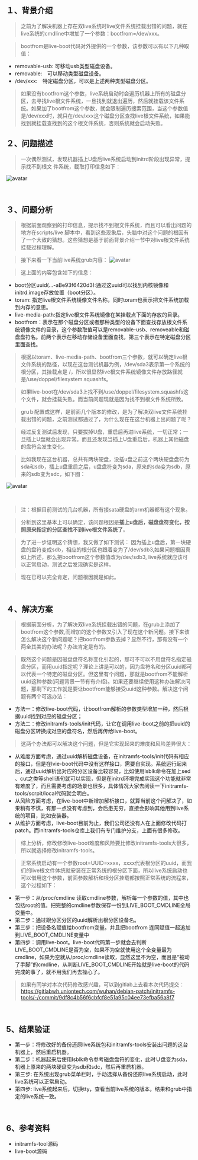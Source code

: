 ## １、背景介绍
> 之前为了解决机器上存在双live系统时live文件系统挂载出错的问题，就在live系统的cmdline中增加了一个参数：bootfrom=/dev/xxx。

> bootfrom是live-boot代码对外提供的一个参数，该参数可以有以下几种取值：
* removable-usb: 可移动usb类型磁盘设备。
* removable:　可以移动类型磁盘设备。
* /dev/xxx:　特定磁盘分区，可以是上述两种类型磁盘分区。

> 如果没有bootfrom这个参数，live系统启动时会遍历机器上所有的磁盘分区，去寻找live根文件系统，一旦找到就退出遍历，然后就挂载该文件系统。如果加了bootfrom这个参数，就会限制遍历搜索范围，当这个参数值是/dev/xxx时，就只在/dev/xxx这个磁盘分区查找live根文件系统，如果能找到就挂载查找到的这个根文件系统，否则系统就会启动失败。

## ２、问题描述
> 一次偶然测试，发现机器插上U盘后live系统启动到initrd阶段出现异常，提示找不到根文
件系统，截取打印信息如下：

![avatar](./picture/1.png)

&ensp;

## ３、问题分析

> 根据前面观察到的打印信息，提示找不到根文件系统，而且可以看出问题的地方在scripts/live 脚本中，看到这些现象后，头脑中对这个问题的根因有了一个大致的猜想。这些猜想是基于前面背景介绍一节中对live根文件系统挂载过程理解。

> 接下来看一下当前live系统grub内容：
![avatar](./picture/３.png)

> 这上面的内容包含如下的信息：
* boot分区uuid(...-aBe93f6420d3):通过这uuid可以找到内核镜像和initrd.image存放位置（boot分区）。
* toram: 指定live根文件系统镜像文件名称，同时toram也表示把文件系统加载到内存的意思。
* live-media-path:指定live根文件系统镜像在某挂载点下面的存放的目录。
* bootfrom：表示在那个磁盘分区或者那种类型的设备下面查找存放根文件系统镜像文件的目录，这个参数取值可以是removable-usb、removeable和磁盘盘符名。前两个表示在移动存储设备里面查找，第三个表示在特定磁盘分区里面查找。

> 根据以toram、live-media-path、bootfrom三个参数，就可以确定live根文件系统的路径，以现在这台测试机器为例，/dev/sda3表示第一个系统的根分区，其挂载点是 /，所以很显然live根文件系统镜像文件存放路径就是/use/doppel/filesystem.squashfs。

> 如果live-boot在/dev/sda3上找不到/use/doppel/filesystem.squashfs这个文件，就会挂载失败。而当前问题现就是因为找不到根文件系统所致。

> gruｂ配置成这样，是前面几个版本的修改，是为了解决双live文件系统挂载出错的问题，之前测试都通过了，为什么现在在这台机器上出问题了呢？

> 经过反复测试后发现，只要拔掉U盘，重启后再进live系统，一切正常；一旦插上U盘就会出现异常。而且还发现当插上U盘重启后，机器上其他磁盘的盘符会发生变化。

> 比如我现在这台机器，总共有两块硬盘，没插u盘之前这个两块硬盘盘符为sda和sdb，插上u盘重启之后，u盘盘符变为sda，原来的sda变为sdb，原来的sdb变为sdc，如下图：

![avatar](./picture/2.png)

&ensp;

> 注：根据目前测试的几台机器，所有接sata硬盘的arm机器都有这个现象。

> 分析到这里基本上可以确定，该问题根因是**插上u盘后，磁盘盘符变化，按照原来指定的分区查找不到live根文件系统了**。

> 为了进一步证明这个猜想，我又做了如下测试：
> 因为插上u盘后，第一块硬盘的盘符变成sdb，相应的根分区也跟着变为了/dev/sdb3,如果问题根因真如上所述，那么把bootfrom这个参数值改为/dev/sdb3, live系统就应该可以正常启动，测试之后发现确实是这样。

> 现在已可以完全肯定，问题根因就是如此。

&ensp;

## ４、解决方案
> 根据前面分析，为了解决双live系统挂载出错的问题，在grub上添加了bootfrom这个参数,而增加的这个参数又引入了现在这个新问题。接下来该怎么解决这个新问题呢？把bootfrom参数去掉？显然不行，那有没有一个两全其美的办法呢？办法肯定是有的。

> 既然这个问题是因磁盘盘符名称变化引起的，那可不可以不用盘符名指定磁盘分区，而用uuid指定呢？理论上讲是可以的，因为盘符名和分区uuid都可以代表一个特定的磁盘分区。但这里有个问题，那就是bootfrom不能解析uuid这种参数(问题背景一节有有介绍)。如果还要继续使用这种办法解决问题，那剩下的工作就是要让bootfrom能够接受uuid这种参数。解决这个问题有两个可选办法：
* 方法一：修改live-boot代码，让bootfrom解析的参数类型增加一种，然后根据uuid找到对应的磁盘分区；
* 方法二：修改initramfs-tools/init代码，让它在调用live-boot之前的把uuid的磁盘分区转换成对应的盘符名，然后再传给live-boot。

> 这两个办法都可以解决这个问题，但是它实现起来的难度和风险差异很大：
* 从难度方面考虑，通过uuid解析磁盘设备，在initramfs-tools/init代码有相应的接口，但是在lvie-boot代码中没有这样接口，需要自实现。系统运行起来后，通过uuid解析出对应的分区设备比较容易，比如使用lsblk命令在加上sed 、cut之类等shell语句就可以实现，但是在initrd环境完成实现这个功能就非常有难度了，而且需要考虑的场景也很多，具体情况大家去阅读一下initramfs-tools/scrpit/local代码就会明白。
* 从风险方面考虑，在live-boot中新增加解析接口，就算当前这个问解决了，如果稍有不慎，有那一点没有考虑到，会后患无穷，直接会影响其他用到live系统的项目，比如安装器。
* 从维护方面考虑，live-boot目前为止，我们公司还没有人在上面修改代码打patch。而initramfs-tools仓库上我们有专门维护分支，上面有很多修改。

> 综上分析，修改修改live-boot难度和风险要比修改initramfs-tools大很多，所以就选择修改initramfs-tools。

> 正常系统启动有一个参数root=UUID=xxxx，xxxx代表根分区的uuid，而我们的live根文件体统就安装在正常系统的根分区下面，所以live系统启动也可以借用这个参数，前面参数解析和根分区挂载都按照正常系统的流程来，这个过程如下：
* 第一步：从/proc/cmdline 读取cmdline参数，解析每一个参数的值，其中也包括root的值。把完整的cmdline参数保存一份到LIVE_BOOT_CMDLINE全局变量中。
* 第二步：通过跟分区分区的uuid解析出根分区设备名。
* 第三步：把设备名赋值给bootfrom变量。并且把bootfrom 连同赋值一起追加到LIVE_BOOT_CMDLINE变量中
* 第四步：调用live-boot。live-boot代码第一步就会去判断LIVE_BOOT_CMDLINE是否为空，如果不为空就使用这个全变量最为cmdline，如果为空就从/proc/cmdline读取，显然这里不为空，而且是“被动了手脚”的cmdline，从判断LIVE_BOOT_CMDLINE开始就是live-boot的代码完成的事了，就不用我们再去操心了。

> 如果有同学对本次代码修改感兴趣，可以到gitlab上去看本次代码提交：
https://gitlabwh.uniontech.com/wuhan/debian-patch/initramfs-tools/-/commit/9df8c4b56f6cbfcf8e51a95c04ee73efba56a8f7

&ensp;

## 5、结果验证
* 第一步：将修改好的备份还原live系统包和initramfs-tools安装出问题的这台机器上，然后重启机器。
* 第二步：机器起来后使用lsblk命令参考磁盘盘符的变化，此时Ｕ盘变为sda，机器上原来的两块硬盘变为sdb和sdc，然后再重启机器。
* 第三步: 在系统出现grub菜单栏时，手动选择从备份还原live系统启动，此时live系统可以正常启动。
* 第四步: live系统起来后，切换tty，查看当前live系统的版本，结果和grub中指定的live系统一致。

&ensp;

## 6、参考资料
* initramfs-tool源码
* live-boot源码

